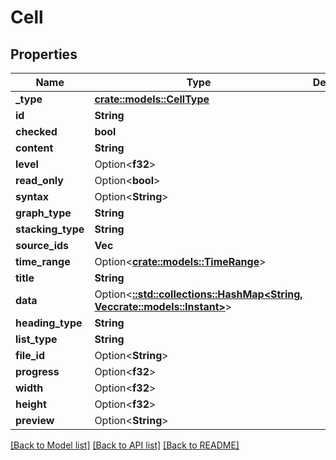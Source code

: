 # Cell

## Properties

Name | Type | Description | Notes
------------ | ------------- | ------------- | -------------
**_type** | [**crate::models::CellType**](cellType.md) |  | 
**id** | **String** |  | 
**checked** | **bool** |  | 
**content** | **String** |  | 
**level** | Option<**f32**> |  | [optional]
**read_only** | Option<**bool**> |  | [optional]
**syntax** | Option<**String**> |  | [optional]
**graph_type** | **String** |  | 
**stacking_type** | **String** |  | 
**source_ids** | **Vec<String>** |  | 
**time_range** | Option<[**crate::models::TimeRange**](timeRange.md)> |  | [optional]
**title** | **String** |  | 
**data** | Option<[**::std::collections::HashMap<String, Vec<crate::models::Instant>>**](array.md)> |  | [optional]
**heading_type** | **String** |  | 
**list_type** | **String** |  | 
**file_id** | Option<**String**> |  | [optional]
**progress** | Option<**f32**> |  | [optional]
**width** | Option<**f32**> |  | [optional]
**height** | Option<**f32**> |  | [optional]
**preview** | Option<**String**> |  | [optional]

[[Back to Model list]](../README.md#documentation-for-models) [[Back to API list]](../README.md#documentation-for-api-endpoints) [[Back to README]](../README.md)


